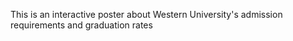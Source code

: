 This is an interactive poster about Western University's admission requirements and graduation rates

